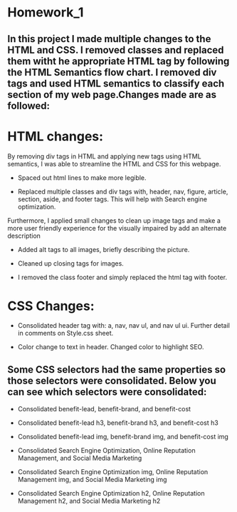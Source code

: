 # Homework_1

## In this project I made multiple changes to the HTML and CSS. I removed classes and replaced them witht he appropriate HTML tag by following the HTML Semantics flow chart. I removed div tags and used HTML semantics to classify each section of my web page.Changes made are as followed:

# HTML changes:

By removing div tags in HTML and applying new tags using HTML semantics, I was able to streamline the HTML and CSS for this webpage.

* Spaced out html lines to make more legible.

* Replaced multiple classes and div tags with, header, nav, figure, article, section, aside, and footer tags. This will help with Search engine optimization.

Furthermore, I applied small changes to clean up image tags and make a more user friendly experience for the visually impaired by add an alternate description

* Added alt tags to all images, briefly describing the picture.

* Cleaned up closing tags for images. 

* I removed the class footer and simply replaced the html tag with footer.


# CSS Changes:

* Consolidated header tag with: a, nav, nav ul, and nav ul ui. Further detail in comments on Style.css sheet.

* Color change to text in header. Changed color to highlight SEO.



## Some CSS selectors had the same properties so those selectors were consolidated. Below you can see which selectors were consolidated:

* Consolidated benefit-lead, benefit-brand, and benefit-cost 

* Consolidated benefit-lead h3, benefit-brand h3, and benefit-cost h3

* Consolidated benefit-lead img, benefit-brand img, and benefit-cost img

* Consolidated Search Engine Optimization, Online Reputation Management, and Social Media Marketing 

* Consolidated Search Engine Optimization img, Online Reputation Management img, and Social Media Marketing img 

* Consolidated Search Engine Optimization h2, Online Reputation Management h2, and Social Media Marketing  h2
